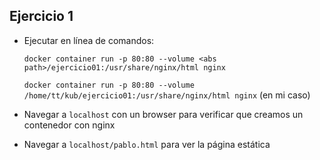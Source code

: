 ## Ejercicio 1

- Ejecutar en línea de comandos:

    `docker container run -p 80:80 --volume <abs path>/ejercicio01:/usr/share/nginx/html nginx`

    `docker container run -p 80:80 --volume /home/tt/kub/ejercicio01:/usr/share/nginx/html nginx` (en mi caso)

- Navegar a `localhost` con un browser para verificar que creamos un contenedor con nginx

- Navegar a `localhost/pablo.html` para ver la página estática
